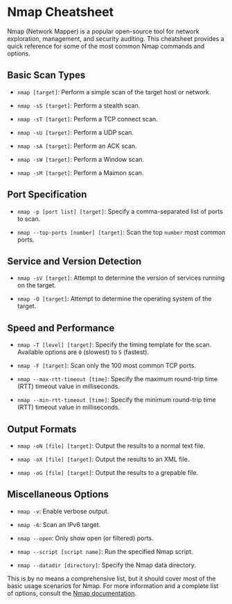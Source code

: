 # Nmap Cheatsheet

Nmap (Network Mapper) is a popular open-source tool for network exploration, management, and security auditing. This cheatsheet provides a quick reference for some of the most common Nmap commands and options.

## Basic Scan Types

- `nmap [target]`: Perform a simple scan of the target host or network.

- `nmap -sS [target]`: Perform a stealth scan.

- `nmap -sT [target]`: Perform a TCP connect scan.

- `nmap -sU [target]`: Perform a UDP scan.

- `nmap -sA [target]`: Perform an ACK scan.

- `nmap -sW [target]`: Perform a Window scan.

- `nmap -sM [target]`: Perform a Maimon scan.

## Port Specification

- `nmap -p [port list] [target]`: Specify a comma-separated list of ports to scan.

- `nmap --top-ports [number] [target]`: Scan the top `number` most common ports.

## Service and Version Detection

- `nmap -sV [target]`: Attempt to determine the version of services running on the target.

- `nmap -O [target]`: Attempt to determine the operating system of the target.

## Speed and Performance

- `nmap -T [level] [target]`: Specify the timing template for the scan. Available options are `0` (slowest) to `5` (fastest).

- `nmap -F [target]`: Scan only the 100 most common TCP ports.

- `nmap --max-rtt-timeout [time]`: Specify the maximum round-trip time (RTT) timeout value in milliseconds.

- `nmap --min-rtt-timeout [time]`: Specify the minimum round-trip time (RTT) timeout value in milliseconds.

## Output Formats

- `nmap -oN [file] [target]`: Output the results to a normal text file.

- `nmap -oX [file] [target]`: Output the results to an XML file.

- `nmap -oG [file] [target]`: Output the results to a grepable file.

## Miscellaneous Options

- `nmap -v`: Enable verbose output.

- `nmap -6`: Scan an IPv6 target.

- `nmap --open`: Only show open (or filtered) ports.

- `nmap --script [script name]`: Run the specified Nmap script.

- `nmap --datadir [directory]`: Specify the Nmap data directory.

This is by no means a comprehensive list, but it should cover most of the basic usage scenarios for Nmap. For more information and a complete list of options, consult the [Nmap documentation](https://nmap.org/book/).
